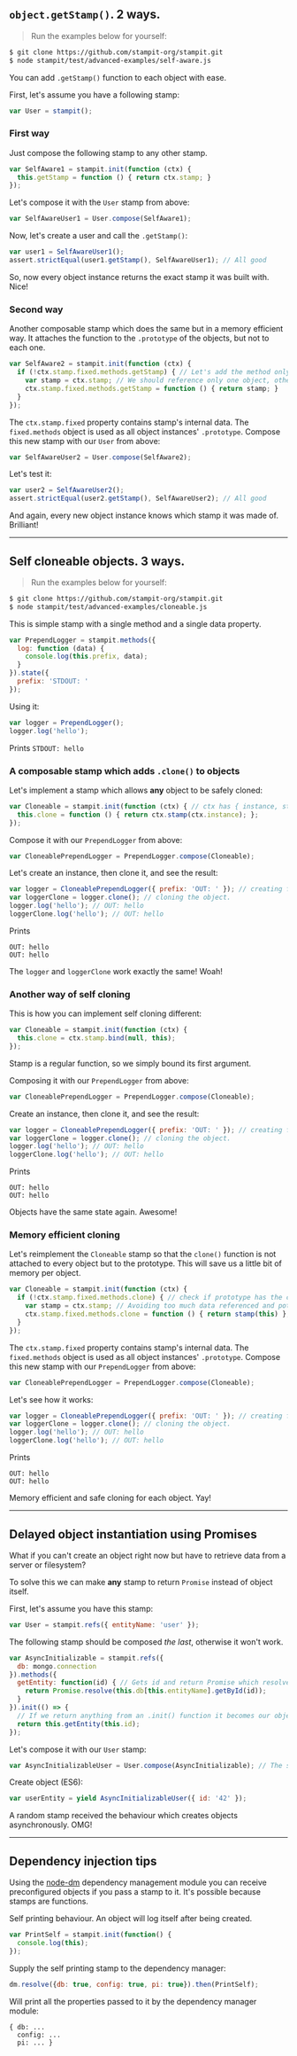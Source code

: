 
## `object.getStamp()`. 2 ways.

> Run the examples below for yourself:
```sh
$ git clone https://github.com/stampit-org/stampit.git
$ node stampit/test/advanced-examples/self-aware.js
```

You can add `.getStamp()` function to each object with ease. 

First, let's assume you have a following stamp:
```js
var User = stampit();
```

### First way
Just compose the following stamp to any other stamp.
```js
var SelfAware1 = stampit.init(function (ctx) {
  this.getStamp = function () { return ctx.stamp; }
});
```
Let's compose it with the `User` stamp from above:
```js
var SelfAwareUser1 = User.compose(SelfAware1);
```
Now, let's create a user and call the `.getStamp()`:
```js
var user1 = SelfAwareUser1();
assert.strictEqual(user1.getStamp(), SelfAwareUser1); // All good
```
So, now every object instance returns the exact stamp it was built with. Nice!

### Second way
Another composable stamp which does the same but in a memory efficient way.
It attaches the function to the `.prototype` of the objects, but not to each one.
```js
var SelfAware2 = stampit.init(function (ctx) {
  if (!ctx.stamp.fixed.methods.getStamp) { // Let's add the method only once.
    var stamp = ctx.stamp; // We should reference only one object, otherwise it is memory leak risky
    ctx.stamp.fixed.methods.getStamp = function () { return stamp; }
  }
});
```
The `ctx.stamp.fixed` property contains stamp's internal data.
The `fixed.methods` object is used as all object instances' `.prototype`.
Compose this new stamp with our `User` from above:
```js
var SelfAwareUser2 = User.compose(SelfAware2);
```
Let's test it:
```js
var user2 = SelfAwareUser2();
assert.strictEqual(user2.getStamp(), SelfAwareUser2); // All good
```
And again, every new object instance knows which stamp it was made of. Brilliant!

------------------------------

## Self cloneable objects. 3 ways.

> Run the examples below for yourself:
```sh
$ git clone https://github.com/stampit-org/stampit.git
$ node stampit/test/advanced-examples/cloneable.js
```

This is simple stamp with a single method and a single data property.
```js
var PrependLogger = stampit.methods({
  log: function (data) {
    console.log(this.prefix, data);
  }
}).state({
  prefix: 'STDOUT: '
});
```
Using it:
```js
var logger = PrependLogger();
logger.log('hello');
```
Prints `STDOUT: hello`

### A composable stamp which adds `.clone()` to objects

Let's implement a stamp which allows **any** object to be safely cloned: 
```js
var Cloneable = stampit.init(function (ctx) { // ctx has { instance, stamp, args }
  this.clone = function () { return ctx.stamp(ctx.instance); };
});
```
Compose it with our `PrependLogger` from above:
```js
var CloneablePrependLogger = PrependLogger.compose(Cloneable);
```
Let's create an instance, then clone it, and see the result:
```js
var logger = CloneablePrependLogger({ prefix: 'OUT: ' }); // creating first object
var loggerClone = logger.clone(); // cloning the object.
logger.log('hello'); // OUT: hello
loggerClone.log('hello'); // OUT: hello
```
Prints
```
OUT: hello
OUT: hello
```
The `logger` and `loggerClone` work exactly the same! Woah! 

### Another way of self cloning

This is how you can implement self cloning different: 
```js
var Cloneable = stampit.init(function (ctx) {
  this.clone = ctx.stamp.bind(null, this);
});
```
Stamp is a regular function, so we simply bound its first argument.

Composing it with our `PrependLogger` from above:
```js
var CloneablePrependLogger = PrependLogger.compose(Cloneable);
```
Create an instance, then clone it, and see the result:
```js
var logger = CloneablePrependLogger({ prefix: 'OUT: ' }); // creating first object
var loggerClone = logger.clone(); // cloning the object.
logger.log('hello'); // OUT: hello
loggerClone.log('hello'); // OUT: hello
```
Prints
```
OUT: hello
OUT: hello
```
Objects have the same state again. Awesome!

### Memory efficient cloning

Let's reimplement the `Cloneable` stamp so that the `clone()` function is not attached 
to every object but to the prototype. This will save us a little bit of memory per object.
```js
var Cloneable = stampit.init(function (ctx) {
  if (!ctx.stamp.fixed.methods.clone) { // check if prototype has the clone() method already
    var stamp = ctx.stamp; // Avoiding too much data referenced and potential memory leaks
    ctx.stamp.fixed.methods.clone = function () { return stamp(this) };
  }
});
```
The `ctx.stamp.fixed` property contains stamp's internal data.
The `fixed.methods` object is used as all object instances' `.prototype`.
Compose this new stamp with our `PrependLogger` from above:
```js
var CloneablePrependLogger = PrependLogger.compose(Cloneable);
```
Let's see how it works:
```js
var logger = CloneablePrependLogger({ prefix: 'OUT: ' }); // creating first object
var loggerClone = logger.clone(); // cloning the object.
logger.log('hello'); // OUT: hello
loggerClone.log('hello'); // OUT: hello
```
Prints
```
OUT: hello
OUT: hello
```
Memory efficient and safe cloning for each object. Yay!

------------------------------

## Delayed object instantiation using Promises

What if you can't create an object right now but have to retrieve data from a server or filesystem?

To solve this we can make **any** stamp to return `Promise` instead of object itself.

First, let's assume you have this stamp:
```js
var User = stampit.refs({ entityName: 'user' });
```

The following stamp should be composed *the last*, otherwise it won't work.
```js
var AsyncInitializable = stampit.refs({
  db: mongo.connection
}).methods({
  getEntity: function(id) { // Gets id and return Promise which resolves into DB entity.
    return Promise.resolve(this.db[this.entityName].getById(id));
  }
}).init(() => {
  // If we return anything from an .init() function it becomes our object instance.
  return this.getEntity(this.id);
});
```
Let's compose it with our `User` stamp:
```js
var AsyncInitializableUser = User.compose(AsyncInitializable); // The stamp produces promises now.
```
Create object (ES6):
```js
var userEntity = yield AsyncInitializableUser({ id: '42' });
```
A random stamp received the behaviour which creates objects asynchronously. OMG!

------------------------------

## Dependency injection tips

Using the [node-dm](https://www.npmjs.com/package/node-dm) dependency management module you can
receive preconfigured objects if you pass a stamp to it. It's possible because stamps are functions.

Self printing behaviour. An object will log itself after being created.
```js
var PrintSelf = stampit.init(function() {
  console.log(this);
});
```
Supply the self printing stamp to the dependency manager:
```js
dm.resolve({db: true, config: true, pi: true}).then(PrintSelf);
```
Will print all the properties passed to it by the dependency manager module:
```
{ db: ...
  config: ...
  pi: ... }
```
